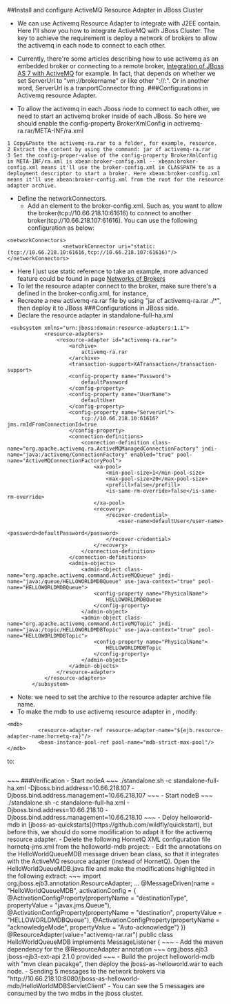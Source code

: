 ##Install and configure ActiveMQ Resource Adapter in JBoss Cluster

- We can use Activemq Resource Adapter to integrate with J2EE contain. Here I'll show you how to integrate ActiveMQ with JBoss Cluster. The key to achieve the requirement is deploy a network of brokers to allow the activemq in each node to connect to each other.

- Currently, there're some articles describing how to use activemq as an embedded broker or connecting to a remote broker, [Integration of JBoss AS 7 with ActiveMQ](https://community.jboss.org/wiki/IntegrationOfJBossAS7WithActiveMQ) for example. In fact, that depends on whether we set ServerUrl to "vm://brokername" or like other "<protocol>://<host>:<port>". Or in another word, ServerUrl is a tranportConnector thing.
###Configurations in Activemq resource Adapter.
- To allow the activemq in each Jboss node to connect to each other, we need to start an activemq broker inside of each JBoss. So here we should enable the config-property BrokerXmlConfig in activemq-ra.rar/META-INF/ra.xml
~~~
1 Copy&Paste the activemq-ra.rar to a folder, for example, resource.
2 Extract the content by using the command: jar xf activemq-ra.rar
3 Set the config-proper-value of the config-property BrokerXmlConfig in META-INF/ra.xml is xbean:broker-config.xml -- xbean:broker-config.xml means it'll use the broker-config.xml in CLASSPATH to as a deployment descriptor to start a broker. Here xbean:broker-config.xml means it'll use xbean:broker-config.xml from the root for the resource adapter archive.
~~~
- Define the networkConnectors.
  - Add an element <networkConnectors> to the broker-config.xml. Such as, you want to allow the broker(tcp://10.66.218.10:61616) to connect to another broker(tcp://10.66.218.107:61616). You can use the following configuration as below:
~~~
<networkConnectors>
                  <networkConnector uri="static:(tcp://10.66.218.10:61616,tcp://10.66.218.107:61616)"/> 
</networkConnectors>
~~~
  - Here I just use static reference to take an example, more advanced feature could be found in page [Networks of Brokers](http://activemq.apache.org/networks-of-brokers.html)
- To let the resource adapter connect to the broker,  make sure there's a <transportConnector> defined in the broker-config.xml, for instance, <transportConnector uri="tcp://10.66.218.10:61616"/>	
- Recreate a new activemq-ra.rar file by using "jar cf activemq-ra.rar ./*", then deploy it to JBoss
###Configurations in JBoss side.
- Declare the resource adapter in standalone-full-ha.xml
~~~
 <subsystem xmlns="urn:jboss:domain:resource-adapters:1.1">
            <resource-adapters>
                <resource-adapter id="activemq-ra.rar">
                    <archive>
                        activemq-ra.rar
                    </archive>
                    <transaction-support>XATransaction</transaction-support>
                    <config-property name="Password">
                        defaultPassword
                    </config-property>
                    <config-property name="UserName">
                        defaultUser
                    </config-property>
                    <config-property name="ServerUrl">
                        tcp://10.66.218.10:61616?jms.rmIdFromConnectionId=true
                    </config-property>
                    <connection-definitions>
                        <connection-definition class-name="org.apache.activemq.ra.ActiveMQManagedConnectionFactory" jndi-name="java:/activemq/ConnectionFactory" enabled="true" pool-name="ActiveMQConnectionFactoryPool">
                            <xa-pool>
                                <min-pool-size>1</min-pool-size>
                                <max-pool-size>20</max-pool-size>
                                <prefill>false</prefill>
                                <is-same-rm-override>false</is-same-rm-override>
                            </xa-pool>
                            <recovery>
                                <recover-credential>
                                    <user-name>defaultUser</user-name>
                                    <password>defaultPassword</password>
                                </recover-credential>
                            </recovery>
                        </connection-definition>
                    </connection-definitions>
                    <admin-objects>
                        <admin-object class-name="org.apache.activemq.command.ActiveMQQueue" jndi-name="java:/queue/HELLOWORLDMDBQueue" use-java-context="true" pool-name="HELLOWORLDMDBQueue">
                            <config-property name="PhysicalName">
                                HELLOWORLDMDBQueue
                            </config-property>
                        </admin-object>
                        <admin-object class-name="org.apache.activemq.command.ActiveMQTopic" jndi-name="java:/topic/HELLOWORLDMDBTopic" use-java-context="true" pool-name="HELLOWORLDMDBTopic">
                            <config-property name="PhysicalName">
                                HELLOWORLDMDBTopic
                            </config-property>
                        </admin-object>
                    </admin-objects>
                </resource-adapter>
            </resource-adapters>
        </subsystem>
~~~
- Note: we need to set the archive to the resource adapter archive file name.
- To make the mdb to use activemq resource adapter in <subsystem xmlns="urn:jboss:domain:ejb3:1.4">, modify:
~~~
<mdb>
          <resource-adapter-ref resource-adapter-name="${ejb.resource-adapter-name:hornetq-ra}"/>
          <bean-instance-pool-ref pool-name="mdb-strict-max-pool"/>
</mdb>
~~~
to:
~~~
~~~
<mdb>
        <resource-adapter-ref resource-adapter-name="activemq-rar.rar"/>
        <bean-instance-pool-ref pool-name="mdb-strict-max-pool"/>
</mdb>
~~~
###Verification
- Start nodeA 
~~~
./standalone.sh -c standalone-full-ha.xml -Djboss.bind.address=10.66.218.107 -Djboss.bind.address.management=10.66.218.107
~~~
- Start nodeB
~~~
./standalone.sh -c standalone-full-ha.xml -Djboss.bind.address=10.66.218.10 -Djboss.bind.address.management=10.66.218.10
~~~
- Deloy helloworld-mdb in [jboss-as-quickstarts](https://github.com/wildfly/quickstart), but before this, we should do some modification to adapt it for the activemq resource adapter.
  - Delete the following HornetQ XML configuration file hornetq-jms.xml from the helloworld-mdb project:
  - Edit the annotations on the HelloWorldQueueMDB message driven bean class, so that it integrates with the ActiveMQ resource adapter (instead of HornetQ). Open the HelloWorldQueueMDB.java file and make the modifications highlighted in the following extract:
  ~~~
  import org.jboss.ejb3.annotation.ResourceAdapter;
...
@MessageDriven(name = "HelloWorldQueueMDB", activationConfig = {
		@ActivationConfigProperty(propertyName = "destinationType", propertyValue = "javax.jms.Queue"),
		@ActivationConfigProperty(propertyName = "destination", propertyValue = "HELLOWORLDMDBQueue"),
		@ActivationConfigProperty(propertyName = "acknowledgeMode", propertyValue = "Auto-acknowledge") })
@ResourceAdapter(value="activemq-rar.rar")
public class HelloWorldQueueMDB implements MessageListener {
  ~~~
  - Add the maven dependency for the @ResourceAdapter annotation
  ~~~
  <dependency>
            <groupId>org.jboss.ejb3</groupId>
            <artifactId>jboss-ejb3-ext-api</artifactId>
            <version>2.1.0</version>
            <scope>provided</scope>
  </dependency>
  ~~~
  - Build the project helloworld-mdb with "mvn clean pacakge", then deploy the jboss-as-helloworld.war to each node.
  - Sending 5 messages to the network brokers via "http://10.66.218.10:8080/jboss-as-helloworld-mdb/HelloWorldMDBServletClient"
  - You can see the 5 messages are consumed by the two mdbs in the jboss cluster.